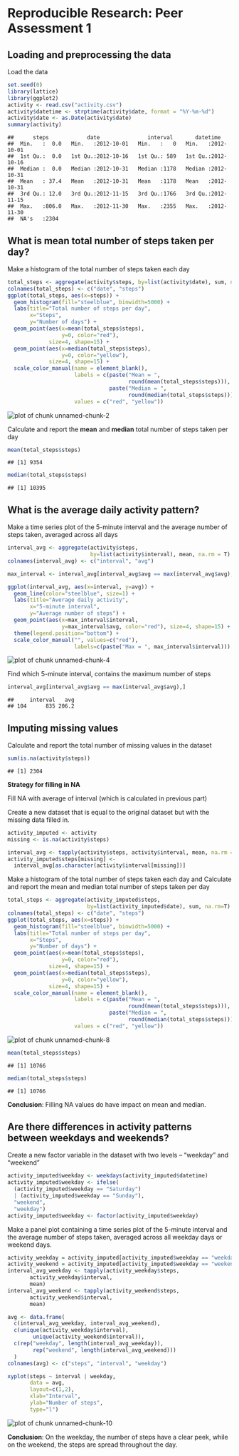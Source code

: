 # Reproducible Research: Peer Assessment 1

## Loading and preprocessing the data
Load the data


```r
set.seed(0)
library(lattice)
library(ggplot2)
activity <- read.csv("activity.csv")
activity$datetime <- strptime(activity$date, format = "%Y-%m-%d")
activity$date <- as.Date(activity$date)
summary(activity)
```

```
##      steps            date               interval       datetime         
##  Min.   :  0.0   Min.   :2012-10-01   Min.   :   0   Min.   :2012-10-01  
##  1st Qu.:  0.0   1st Qu.:2012-10-16   1st Qu.: 589   1st Qu.:2012-10-16  
##  Median :  0.0   Median :2012-10-31   Median :1178   Median :2012-10-31  
##  Mean   : 37.4   Mean   :2012-10-31   Mean   :1178   Mean   :2012-10-31  
##  3rd Qu.: 12.0   3rd Qu.:2012-11-15   3rd Qu.:1766   3rd Qu.:2012-11-15  
##  Max.   :806.0   Max.   :2012-11-30   Max.   :2355   Max.   :2012-11-30  
##  NA's   :2304
```

## What is mean total number of steps taken per day?
Make a histogram of the total number of steps taken each day


```r
total_steps <- aggregate(activity$steps, by=list(activity$date), sum, na.rm=T)
colnames(total_steps) <- c("date", "steps")
ggplot(total_steps, aes(x=steps)) +
  geom_histogram(fill="steelblue", binwidth=5000) +
  labs(title="Total number of steps per day",
       x="Steps",
       y="Number of days") +
  geom_point(aes(x=mean(total_steps$steps),
                 y=0, color="red"), 
             size=4, shape=15) +
  geom_point(aes(x=median(total_steps$steps),
                 y=0, color="yellow"), 
             size=4, shape=15) +
  scale_color_manual(name = element_blank(),
                     labels = c(paste("Mean = ", 
                                      round(mean(total_steps$steps))),
                                paste("Median = ",
                                      round(median(total_steps$steps)))),
                     values = c("red", "yellow"))
```

![plot of chunk unnamed-chunk-2](figure/unnamed-chunk-2.png) 

Calculate and report the **mean** and **median** total number of steps taken per day


```r
mean(total_steps$steps)
```

```
## [1] 9354
```

```r
median(total_steps$steps)
```

```
## [1] 10395
```


## What is the average daily activity pattern?
Make a time series plot of the 5-minute interval and the average number of steps taken, averaged across all days


```r
interval_avg <- aggregate(activity$steps,
                          by=list(activity$interval), mean, na.rm = T)
colnames(interval_avg) <- c("interval", "avg")

max_interval <- interval_avg[interval_avg$avg == max(interval_avg$avg),]

ggplot(interval_avg, aes(x=interval, y=avg)) + 
  geom_line(color="steelblue", size=1) +
  labs(title="Average daily activity",
       x="5-minute interval",
       y="Average number of steps") +
  geom_point(aes(x=max_interval$interval,
                 y=max_interval$avg, color="red"), size=4, shape=15) +
  theme(legend.position="bottom") +
  scale_color_manual("", values=c("red"), 
                     labels=c(paste("Max = ", max_interval$interval)))
```

![plot of chunk unnamed-chunk-4](figure/unnamed-chunk-4.png) 

Find which 5-minute interval, contains the maximum number of steps


```r
interval_avg[interval_avg$avg == max(interval_avg$avg),]
```

```
##     interval   avg
## 104      835 206.2
```

## Imputing missing values
Calculate and report the total number of missing values in the dataset


```r
sum(is.na(activity$steps))
```

```
## [1] 2304
```

**Strategy for filling in NA**

Fill NA with average of interval (which is calculated in previous part)

Create a new dataset that is equal to the original dataset but with the missing data filled in.


```r
activity_imputed <- activity
missing <- is.na(activity$steps)

interval_avg <- tapply(activity$steps, activity$interval, mean, na.rm = T)
activity_imputed$steps[missing] <- 
  interval_avg[as.character(activity$interval[missing])]
```

Make a histogram of the total number of steps taken each day and Calculate and report the mean and median total number of steps taken per day


```r
total_steps <- aggregate(activity_imputed$steps,
                         by=list(activity_imputed$date), sum, na.rm=T)
colnames(total_steps) <- c("date", "steps")
ggplot(total_steps, aes(x=steps)) +
  geom_histogram(fill="steelblue", binwidth=5000) +
  labs(title="Total number of steps per day",
       x="Steps",
       y="Number of days") +
  geom_point(aes(x=mean(total_steps$steps),
                 y=0, color="red"), 
             size=4, shape=15) +
  geom_point(aes(x=median(total_steps$steps),
                 y=0, color="yellow"), 
             size=4, shape=15) +
  scale_color_manual(name = element_blank(),
                     labels = c(paste("Mean = ", 
                                      round(mean(total_steps$steps))),
                                paste("Median = ",
                                      round(median(total_steps$steps)))),
                     values = c("red", "yellow"))
```

![plot of chunk unnamed-chunk-8](figure/unnamed-chunk-8.png) 

```r
mean(total_steps$steps)
```

```
## [1] 10766
```

```r
median(total_steps$steps)
```

```
## [1] 10766
```

**Conclusion**: Filling NA values do have impact on mean and median.

## Are there differences in activity patterns between weekdays and weekends?
Create a new factor variable in the dataset with two levels – “weekday” and “weekend”


```r
activity_imputed$weekday <- weekdays(activity_imputed$datetime)
activity_imputed$weekday <- ifelse(
  (activity_imputed$weekday == "Saturday") 
  | (activity_imputed$weekday == "Sunday"),
  "weekend",
  "weekday")
activity_imputed$weekday <- factor(activity_imputed$weekday)
```

Make a panel plot containing a time series plot of the 5-minute interval and the average number of steps taken, averaged across all weekday days or weekend days.


```r
activity_weekday = activity_imputed[activity_imputed$weekday == "weekday",]
activity_weekend = activity_imputed[activity_imputed$weekday == "weekend",]
interval_avg_weekday <- tapply(activity_weekday$steps,
       activity_weekday$interval,
       mean)
interval_avg_weekend <- tapply(activity_weekend$steps,
       activity_weekend$interval,
       mean)

avg <- data.frame(
  c(interval_avg_weekday, interval_avg_weekend),
  c(unique(activity_weekday$interval),
        unique(activity_weekend$interval)),
  c(rep("weekday", length(interval_avg_weekday)),
        rep("weekend", length(interval_avg_weekend)))
  )
colnames(avg) <- c("steps", "interval", "weekday")

xyplot(steps ~ interval | weekday,
       data = avg,
       layout=c(1,2),
       xlab="Interval",
       ylab="Number of steps",
       type="l")
```

![plot of chunk unnamed-chunk-10](figure/unnamed-chunk-10.png) 

**Conclusion**: On the weekday, the number of steps have a clear peek, while on the weekend, the steps are spread throughout the day.
